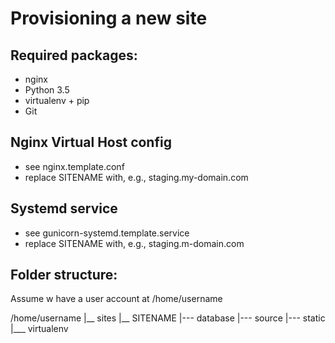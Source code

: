 Provisioning a new site
=======================

## Required packages:

* nginx
* Python 3.5
* virtualenv + pip
* Git

## Nginx Virtual Host config

* see nginx.template.conf
* replace SITENAME with, e.g., staging.my-domain.com

## Systemd service

* see gunicorn-systemd.template.service
* replace SITENAME with, e.g., staging.m-domain.com


## Folder structure:
Assume w have a user account at /home/username

/home/username
|__ sites
    |__ SITENAME
	 |--- database
	 |--- source
	 |--- static
	 |___ virtualenv
